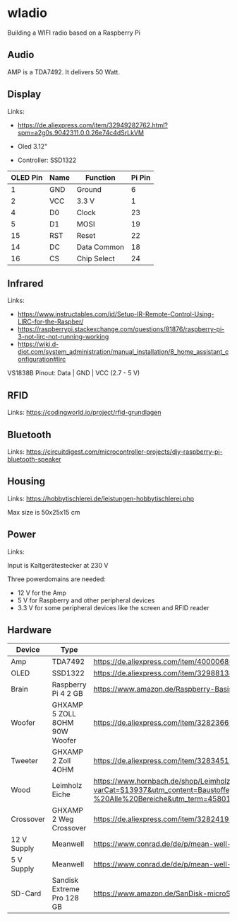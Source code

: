 # wladio
Building a WIFI radio based on a Raspberry Pi


## Audio

AMP is a TDA7492. It delivers 50 Watt.

## Display

Links:
- https://de.aliexpress.com/item/32949282762.html?spm=a2g0s.9042311.0.0.26e74c4dSrLkVM

- Oled 3.12"
- Controller: SSD1322

| OLED Pin | Name | Function    | Pi Pin |
|----------|------|-------------|--------|
| 1        | GND  | Ground      | 6      |
| 2        | VCC  | 3.3 V       | 1      |
| 4        | D0   | Clock       | 23     |
| 5        | D1   | MOSI        | 19     |
| 15       | RST  | Reset       | 22     |
| 14       | DC   | Data Common | 18     |
| 16       | CS   | Chip Select | 24     |

## Infrared

Links:
- https://www.instructables.com/id/Setup-IR-Remote-Control-Using-LIRC-for-the-Raspber/
- https://raspberrypi.stackexchange.com/questions/81876/raspberry-pi-3-not-lirc-not-running-working
- https://wiki.d-diot.com/system_administration/manual_installation/8_home_assistant_configuration#lirc

VS1838B
Pinout:
Data | GND | VCC (2.7 - 5 V)

## RFID

Links:
https://codingworld.io/project/rfid-grundlagen

## Bluetooth

Links:
https://circuitdigest.com/microcontroller-projects/diy-raspberry-pi-bluetooth-speaker

## Housing

Links:
https://hobbytischlerei.de/leistungen-hobbytischlerei.php

Max size is 50x25x15 cm

## Power

Links:


Input is Kaltgerätestecker at 230 V

Three powerdomains are needed:
- 12 V for the Amp
- 5 V for Raspberry and other peripheral devices
- 3.3 V for some peripheral devices like the screen and RFID reader 

## Hardware

| Device      | Type                          | Link                                                                                                                                                                                                                                                                                                                                                                                                   | Price | Ordered |
|-------------|-------------------------------|--------------------------------------------------------------------------------------------------------------------------------------------------------------------------------------------------------------------------------------------------------------------------------------------------------------------------------------------------------------------------------------------------------|-------|---|
| Amp         | TDA7492                       | https://de.aliexpress.com/item/4000068636510.html?spm=a2g0s.9042311.0.0.4de84c4dEyjkvM                                                                                                                                                                                                                                                                                                                 | 8     |X
| OLED        | SSD1322                       | https://de.aliexpress.com/item/32988134507.html?spm=a2g0s.9042311.0.0.4de84c4dEyjkvM                                                                                                                                                                                                                                                                                                                   | 17    |X
| Brain       | Raspberry Pi 4 2 GB           | https://www.amazon.de/Raspberry-Basisplatine-ARM-Cortex-A72-Bluetooth-Micro-HDMI/dp/B07TD42S27                                                                                                                                                                                                                                                                                                         | 44    |
| Woofer      | GHXAMP 5 ZOLL 8OHM 90W Woofer | https://de.aliexpress.com/item/32823669204.html?spm=a2g0o.cart.0.0.40e73c00uK2yp6&mp=1                                                                                                                                                                                                                                                                                                                 | 46    |X
| Tweeter     | GHXAMP 2 Zoll 4OHM            | https://de.aliexpress.com/item/32834511016.html?spm=a2g0o.cart.0.0.40e73c00uK2yp6&mp=1                                                                                                                                                                                                                                                                                                                 | 16    |X
| Wood        | Leimholz Eiche                | https://www.hornbach.de/shop/Leimholzplatte-Eiche-B-C-2000x600x18-mm/8203386/artikel.html?varCat=S13937&utm_content=Baustoffe,%20Holz,%20Fenster%20&utm_medium=cpc&utm_source=bing&utm_campaign=P%20-%20Bing%20Shopping%20-%20Alle%20Bereiche&utm_term=4580153126496934&wt_mc=de.paid.sea.bing.alwayson_assortment..pla.279170410.1224855993878720.&msclkid=3f78928e590c124c863dcce135cef13a##v8203381 | 60    |
| Crossover   | GHXAMP 2 Weg Crossover        | https://de.aliexpress.com/item/32824193299.html?spm=a2g0o.cart.0.0.40e73c00uK2yp6&mp=1                                                                                                                                                                                                                                                                                                                 | 24    |
| 12 V Supply | Meanwell                      | https://www.conrad.de/de/p/mean-well-lrs-150-12-ac-dc-netzteilbaustein-geschlossen-12-5-a-150-w-12-v-dc-1439463.html                                                                                                                                                                                                                                                                                   | 23    |
| 5 V Supply  | Meanwell                      | https://www.conrad.de/de/p/mean-well-rs-15-5-ac-dc-netzteilbaustein-geschlossen-3-a-15-w-5-v-dc-1297280.html                                                                                                                                                                                                                                                                                           | 10    |
| SD-Card     | Sandisk Extreme Pro 128 GB    | https://www.amazon.de/SanDisk-microSDXC-Speicherkarte-SD-Adapter-A2-App-Performance/dp/B07G3H5RBT                                                                                                                                                                                                                                                                                                      | 35    |

